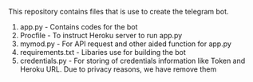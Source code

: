 This repository contains files that is use to create the telegram bot.

1. app.py - Contains codes for the bot 
2. Procfile - To instruct Heroku server to run app.py
3. mymod.py - For API request and other aided function for app.py
4. requirements.txt - Libaries use for building the bot
5. credentials.py - For storing of credentials information like Token and Heroku URL. Due to privacy reasons, we have remove them
